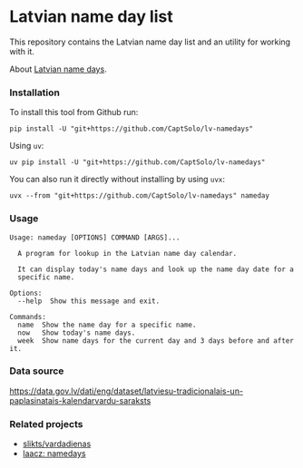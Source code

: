 # Latvian name day list

This repository contains the Latvian name day list and an utility for working with it.

About [Latvian name days](https://en.wikipedia.org/wiki/Name_day#Latvia).

### Installation

To install this tool from Github run:

```
pip install -U "git+https://github.com/CaptSolo/lv-namedays"
```

Using `uv`:

```
uv pip install -U "git+https://github.com/CaptSolo/lv-namedays"
```

You can also run it directly without installing by using `uvx`:

```
uvx --from "git+https://github.com/CaptSolo/lv-namedays" nameday
```

### Usage

```
Usage: nameday [OPTIONS] COMMAND [ARGS]...

  A program for lookup in the Latvian name day calendar.

  It can display today's name days and look up the name day date for a
  specific name.

Options:
  --help  Show this message and exit.

Commands:
  name  Show the name day for a specific name.
  now   Show today's name days.
  week  Show name days for the current day and 3 days before and after it.
```

### Data source

https://data.gov.lv/dati/eng/dataset/latviesu-tradicionalais-un-paplasinatais-kalendarvardu-saraksts

### Related projects

- [slikts/vardadienas](https://github.com/slikts/vardadienas)
- [laacz: namedays](https://gist.github.com/laacz/5cccb056a533dffb2165)

